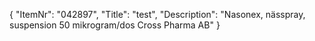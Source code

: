 {
  "ItemNr": "042897",
  "Title": "test",
  "Description": "Nasonex, nässpray, suspension 50 mikrogram/dos Cross Pharma AB"
}